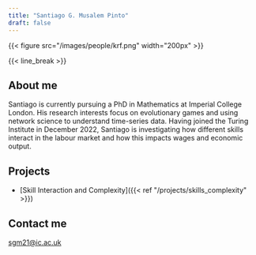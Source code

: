 ```yaml
---
title: "Santiago G. Musalem Pinto"
draft: false
---
```


{{< figure src="/images/people/krf.png" width="200px" >}}

{{< line_break >}}

## About me

Santiago is currently pursuing a PhD in Mathematics at Imperial College London. His research interests focus on evolutionary games and using network science to understand time-series data. Having joined the Turing Institute in December 2022, Santiago is investigating how different skills interact in the labour market and how this impacts wages and economic output.

## Projects

* [Skill Interaction and Complexity]({{< ref "/projects/skills_complexity" >}}) 

## Contact me

sgm21@ic.ac.uk  
